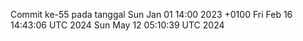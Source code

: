 Commit ke-55 pada tanggal Sun Jan 01 14:00 2023 +0100
Fri Feb 16 14:43:06 UTC 2024
Sun May 12 05:10:39 UTC 2024
